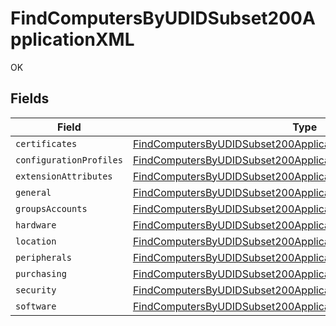 # FindComputersByUDIDSubset200ApplicationXML

OK


## Fields

| Field                                                                                                                                                           | Type                                                                                                                                                            | Required                                                                                                                                                        | Description                                                                                                                                                     |
| --------------------------------------------------------------------------------------------------------------------------------------------------------------- | --------------------------------------------------------------------------------------------------------------------------------------------------------------- | --------------------------------------------------------------------------------------------------------------------------------------------------------------- | --------------------------------------------------------------------------------------------------------------------------------------------------------------- |
| `certificates`                                                                                                                                                  | [FindComputersByUDIDSubset200ApplicationXMLCertificates](../../models/operations/findcomputersbyudidsubset200applicationxmlcertificates.md)[]                   | :heavy_minus_sign:                                                                                                                                              | N/A                                                                                                                                                             |
| `configurationProfiles`                                                                                                                                         | [FindComputersByUDIDSubset200ApplicationXMLConfigurationProfiles](../../models/operations/findcomputersbyudidsubset200applicationxmlconfigurationprofiles.md)[] | :heavy_minus_sign:                                                                                                                                              | N/A                                                                                                                                                             |
| `extensionAttributes`                                                                                                                                           | [FindComputersByUDIDSubset200ApplicationXMLExtensionAttributes](../../models/operations/findcomputersbyudidsubset200applicationxmlextensionattributes.md)[]     | :heavy_minus_sign:                                                                                                                                              | N/A                                                                                                                                                             |
| `general`                                                                                                                                                       | [FindComputersByUDIDSubset200ApplicationXMLGeneral](../../models/operations/findcomputersbyudidsubset200applicationxmlgeneral.md)                               | :heavy_minus_sign:                                                                                                                                              | N/A                                                                                                                                                             |
| `groupsAccounts`                                                                                                                                                | [FindComputersByUDIDSubset200ApplicationXMLGroupsAccounts](../../models/operations/findcomputersbyudidsubset200applicationxmlgroupsaccounts.md)                 | :heavy_minus_sign:                                                                                                                                              | N/A                                                                                                                                                             |
| `hardware`                                                                                                                                                      | [FindComputersByUDIDSubset200ApplicationXMLHardware](../../models/operations/findcomputersbyudidsubset200applicationxmlhardware.md)                             | :heavy_minus_sign:                                                                                                                                              | N/A                                                                                                                                                             |
| `location`                                                                                                                                                      | [FindComputersByUDIDSubset200ApplicationXMLLocation](../../models/operations/findcomputersbyudidsubset200applicationxmllocation.md)                             | :heavy_minus_sign:                                                                                                                                              | N/A                                                                                                                                                             |
| `peripherals`                                                                                                                                                   | [FindComputersByUDIDSubset200ApplicationXMLPeripherals](../../models/operations/findcomputersbyudidsubset200applicationxmlperipherals.md)                       | :heavy_minus_sign:                                                                                                                                              | N/A                                                                                                                                                             |
| `purchasing`                                                                                                                                                    | [FindComputersByUDIDSubset200ApplicationXMLPurchasing](../../models/operations/findcomputersbyudidsubset200applicationxmlpurchasing.md)                         | :heavy_minus_sign:                                                                                                                                              | N/A                                                                                                                                                             |
| `security`                                                                                                                                                      | [FindComputersByUDIDSubset200ApplicationXMLSecurity](../../models/operations/findcomputersbyudidsubset200applicationxmlsecurity.md)                             | :heavy_minus_sign:                                                                                                                                              | N/A                                                                                                                                                             |
| `software`                                                                                                                                                      | [FindComputersByUDIDSubset200ApplicationXMLSoftware](../../models/operations/findcomputersbyudidsubset200applicationxmlsoftware.md)                             | :heavy_minus_sign:                                                                                                                                              | N/A                                                                                                                                                             |